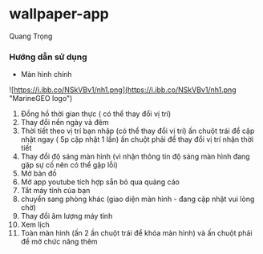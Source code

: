 # wallpaper-app
Quang Trọng


### Hướng dẫn sử dụng

- Màn hình chính

![https://i.ibb.co/NSkVBv1/nh1.png](https://i.ibb.co/NSkVBv1/nh1.png "MarineGEO logo")


1. Đồng hồ thời gian thực ( có thể thay đổi vị trí)
2. Thay đổi nền ngày và đêm
3. Thời tiết theo vị trí bạn nhập (có thể thay đổi vị trí) ấn chuột trái để cập nhật ngay ( 5p cập nhật 1 lần) ấn chuột phải để thay đổi vị trí nhận thời tiết
4. Thay đổi độ sáng màn hình (vì nhận thông tin độ sáng màn hình đang gặp sự cố nên có thể gặp lỗi)
5. Mở bản đồ
6. Mở app youtube tích hợp sẵn bỏ qua quảng cáo 
7. Tắt máy tính của bạn
8. chuyển sang phòng khác (giao diện màn hình - đang cập nhật vui lòng chờ)
9. Thay đổi âm lượng máy tính
10. Xem lịch
11. Toàn màn hình (ấn 2 ần chuột trái để khóa màn hình) và ấn chuột phải để mở chức năng thêm 
